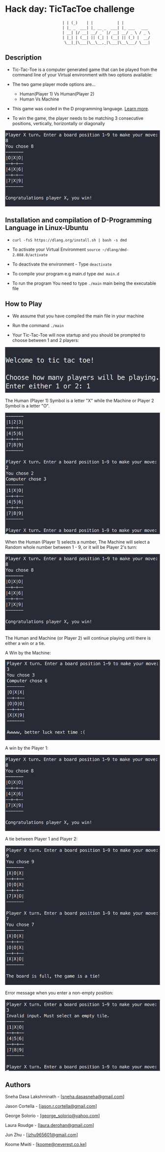 # Hack day: TicTacToe challenge

                              | | (_)    | |           | |            
                              | |_ _  ___| |_ __ _  ___| |_ ___   ___ 
                              | __| |/ __| __/ _` |/ __| __/ _ \ / _ \
                              | |_| | (__| || (_| | (__| || (_) |  __/
                               \__|_|\___|\__\__,_|\___|\__\___/ \___|



## Description

* Tic-Tac-Toe is a computer generated game that can be played from the command line of your Virtual environment with two options available:

<ul>
<li>The two game player mode options are...</li>
<ul>
<li>Human(Player 1) Vs Human(Player 2)</li>
<li>Human Vs Machine</li>
</ul>
</ul>

* This game was coded in the D programming language. [Learn more](https://dlang.org/).

* To win the game, the player needs to be matching 3 consecutive positions, vertically, horizontally or diagonally

![Game Pattern (courtesy Team Big Ds ](https://github.com/jasoncortella/TicTacToe-challenge/blob/master/Images/Player_win.png)


## Installation and compilation of D-Programming Language in Linux-Ubuntu


* ```curl -fsS https://dlang.org/install.sh | bash -s dmd```

* To activate your Virtual Environment ```source ~/dlang/dmd-2.088.0/activate```

* To deactivate the environment - Type ```deactivate```

* To compile your program e.g main.d type ```dmd main.d```

* To run the program You need to type ```./main``` main being the executable file


## How to Play

* We assume that you have compiled the main file in your machine

* Run the command ```./main```

* Your Tic-Tac-Toe will now startup and you should be prompted to choose between 1 and 2 players:


![Welcome Page (courtesy Team Big Ds ](https://github.com/jasoncortella/TicTacToe-challenge/blob/master/Images/Welcome.png)


The Human (Player 1) Symbol is a letter "X" while the Machine or Player 2 Symbol is a letter "O".


![Game Symbols (courtesy Team Big Ds ](https://github.com/jasoncortella/TicTacToe-challenge/blob/master/Images/Symbols.png)     


When the Human (Player 1) selects a number, The Machine will select a Random whole number between 1 - 9, or it will be Player 2's turn:


![Game Selection Symbols (courtesy Team Big Ds ](https://github.com/jasoncortella/TicTacToe-challenge/blob/master/Images/Player_win.png) 
  

The Human and Machine (or Player 2) will continue playing until there is either a win or a tie.

A Win by the Machine:


![Machine Wins (courtesy Team Big Ds ](https://github.com/jasoncortella/TicTacToe-challenge/blob/master/Images/Machine_wins.png) 


A win by the Player 1:


![Player Wins (courtesy Team Big Ds ](https://github.com/jasoncortella/TicTacToe-challenge/blob/master/Images/Player_win.png)


A tie between Player 1 and Player 2:


![Tie between Machine Vs Player (courtesy Team Big Ds ](https://github.com/jasoncortella/TicTacToe-challenge/blob/master/Images/Tie.png)


Error message when you enter a non-empty position:


![Error Message (courtesy Team Big Ds ](https://github.com/jasoncortella/TicTacToe-challenge/blob/master/Images/Error_message.png)


## Authors

Sneha Dasa Lakshminath - [sneha.dasasneha@gmail.com]

Jason Cortella - [jason.r.cortella@gmail.com]

George Solorio - [george_solorio@yahoo.com]

Laura Roudge - [laura.derohan@gmail.com]

Jun Zhu - [jzhu965601@gmail.com]

Koome Mwiti - [koome@neverest.co.ke]

